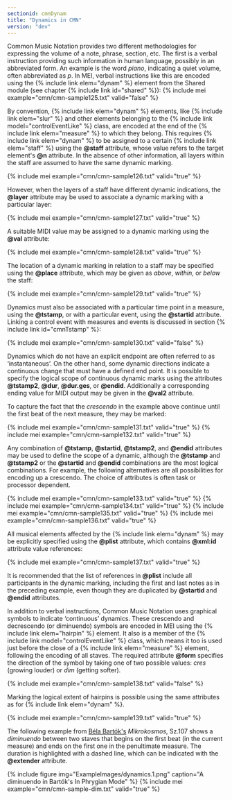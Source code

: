 ```yaml
---
sectionid: cmnDynam
title: "Dynamics in CMN"
version: "dev"
---
```


Common Music Notation provides two different methodologies for expressing the volume of a note, phrase, section, etc. The first is a verbal instruction providing such information in human language, possibly in an abbreviated form. An example is the word *piano*, indicating a quiet volume, often abbreviated as *p*. In MEI, verbal instructions like this are encoded using the {% include link elem="dynam" %} element from the Shared module (see chapter {% include link id="shared" %}):
{% include mei example="cmn/cmn-sample125.txt" valid="false" %}

By convention, {% include link elem="dynam" %} elements, like {% include link elem="slur" %} and other elements belonging to the {% include link model="controlEventLike" %} class, are encoded at the end of the {% include link elem="measure" %} to which they belong. This requires {% include link elem="dynam" %} to be assigned to a certain {% include link elem="staff" %} using the **@staff** attribute, whose value refers to the target element's **@n** attribute. In the absence of other information, all layers within the staff are assumed to have the same dynamic marking.

{% include mei example="cmn/cmn-sample126.txt" valid="true" %}

However, when the layers of a staff have different dynamic indications, the **@layer** attribute may be used to associate a dynamic marking with a particular layer:

{% include mei example="cmn/cmn-sample127.txt" valid="true" %}

A suitable MIDI value may be assigned to a dynamic marking using the **@val** attribute:

{% include mei example="cmn/cmn-sample128.txt" valid="true" %}

The location of a dynamic marking in relation to a staff may be specified using the **@place** attribute, which may be given as *above*, *within*, or *below* the staff:

{% include mei example="cmn/cmn-sample129.txt" valid="true" %}

Dynamics must also be associated with a particular time point in a measure, using the **@tstamp**, or with a particular event, using the **@startid** attribute. Linking a control event with measures and events is discussed in section {% include link id="cmnTstamp" %}:

{% include mei example="cmn/cmn-sample130.txt" valid="false" %}

Dynamics which do not have an explicit endpoint are often referred to as ‘instantaneous’. On the other hand, some dynamic directions indicate a continuous change that must have a defined end point. It is possible to specify the logical scope of continuous dynamic marks using the attributes **@tstamp2**, **@dur**, **@dur.ges**, or **@endid**. Additionally a corresponding ending value for MIDI output may be given in the **@val2** attribute.

To capture the fact that the *crescendo* in the example above continue until the first beat of the next measure, they may be marked:

{% include mei example="cmn/cmn-sample131.txt" valid="true" %}
{% include mei example="cmn/cmn-sample132.txt" valid="true" %}

Any combination of **@tstamp**, **@startid**, **@tstamp2**, and **@endid** attributes may be used to define the scope of a dynamic, although the **@tstamp** and **@tstamp2** or the **@startid** and **@endid** combinations are the most logical combinations. For example, the following alternatives are all possibilities for encoding up a crescendo. The choice of attributes is often task or processor dependent.

{% include mei example="cmn/cmn-sample133.txt" valid="true" %}
{% include mei example="cmn/cmn-sample134.txt" valid="true" %}
{% include mei example="cmn/cmn-sample135.txt" valid="true" %}
{% include mei example="cmn/cmn-sample136.txt" valid="true" %}

All musical elements affected by the {% include link elem="dynam" %} may be explicitly specified using the **@plist** attribute, which contains **@xml:id** attribute value references:

{% include mei example="cmn/cmn-sample137.txt" valid="true" %}

It is recommended that the list of references in **@plist** include all participants in the dynamic marking, including the first and last notes as in the preceding example, even though they are duplicated by **@startid** and **@endid** attributes.

In addition to verbal instructions, Common Music Notation uses graphical symbols to indicate ‘continuous’ dynamics. These crescendo and decrescendo (or diminuendo) symbols are encoded in MEI using the {% include link elem="hairpin" %} element. It also is a member of the {% include link model="controlEventLike" %} class, which means it too is used just before the close of a {% include link elem="measure" %} element, following the encoding of all staves. The required attribute **@form** specifies the direction of the symbol by taking one of two possible values: *cres* (growing louder) or *dim* (getting softer).

{% include mei example="cmn/cmn-sample138.txt" valid="false" %}

Marking the logical extent of hairpins is possible using the same attributes as for {% include link elem="dynam" %}.

{% include mei example="cmn/cmn-sample139.txt" valid="true" %}

The following example from [Béla Bartók's](https://en.wikipedia.org/wiki/B%C3%A9la_Bart%C3%B3k) *Mikrokosmos*, Sz.107 shows a *diminuendo* between two staves that begins on the first beat (in the current measure) and ends on the first one in the penultimate measure. The duration is highlighted with a dashed line, which can be indicated with the **@extender** attribute.

{% include figure img="ExampleImages/dynamics.1.png" caption="A diminuendo in Bartók's In Phrygian Mode" %}
{% include mei example="cmn/cmn-sample-dim.txt" valid="true" %}
